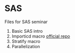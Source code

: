# SAS

Files for SAS seminar

1. Basic SAS intro
2. Importicd macro [official repo](https://github.com/SCANDAT/importicd)
3. Stratify macro
4. Parallelization
